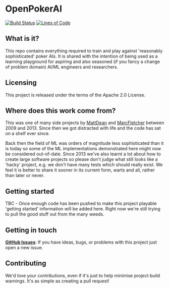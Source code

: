 # OpenPokerAI 

[![Build Status](https://dev.azure.com/OpenPokerAI/OpenPokerAI/_apis/build/status/MarcFletcher.OpenPokerAI?branchName=main)](https://dev.azure.com/OpenPokerAI/OpenPokerAI/_build/latest?definitionId=1&branchName=main) [![Lines of Code](https://sonarcloud.io/api/project_badges/measure?project=OpenPokerAI_OpenPokerAI&metric=ncloc)](https://sonarcloud.io/dashboard?id=OpenPokerAI_OpenPokerAI)

## What is it?

This repo contains everything required to train and play against 'reasonably sophisticated' poker AIs. It is shared with the intention of being used as a learning playground for aspiring and also seasoned (if you fancy a change of problem domain) AI/ML engineers and researchers.

## Licensing

This project is released under the terms of the Apache 2.0 License.

## Where does this work come from?

This was one of many side projects by [MattDean](https://github.com/MattDean) and [MarcFletcher](https://github.com/MarcFletcher) between 2009 and 2013. Since then we got distracted with life and the code has sat on a shelf ever since.

Back then the field of ML was orders of magnitude less sophisticated than it is today so some of the ML implementations demonstrated here might now be considered out-of-date. Since 2013 we've also learnt a lot about how to create large software projects so please don't judge what still looks like a 'hacky' project, e.g. we don't have many tests which should really exist. We feel it is better to share it sooner in its current form, warts and all, rather than later or never.

## Getting started

TBC - Once enough code has been pushed to make this project playable 'getting started' information will be added here. Right now we're still trying to pull the good stuff out from the many weeds.

## Getting in touch

**[GitHub Issues](https://github.com/MarcFletcher/OpenPokerAI/issues/new)**: If you have ideas, bugs, 
or problems with this project just open a new issue.

## Contributing

We'd love your contributions, even if it's just to help minimise project build warnings. It's as simple as creating a pull request! 
